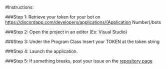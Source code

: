 #Instructions:

###Step 1:
Retrieve your token for your bot on https://discordapp.com/developers/applications/(Application Number)/bots

###Step 2:
Open the project in an editor (Ex: Visual Studio)

###Step 3:
Under the Program Class Insert your TOKEN at the token string

###Step 4:
Launch the application.

###Step 5:
If something breaks, post your issue on the [repository page](https://github.com/TheWickedKraken/Discord-Bot-.NET-Core-2.0.1-base-code)